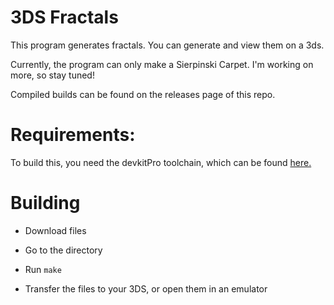 # 3DS Fractals

This program generates fractals. You can generate and view them on a 3ds.

Currently, the program can only make a Sierpinski Carpet. I'm working on more, so stay tuned!

Compiled builds can be found on the releases page of this repo.

# Requirements:

To build this, you need the devkitPro toolchain, which can be found [here.](https://devkitpro.org/wiki/Getting_Started)

# Building

* Download files

* Go to the directory

* Run `make`

* Transfer the files to your 3DS, or open them in an emulator